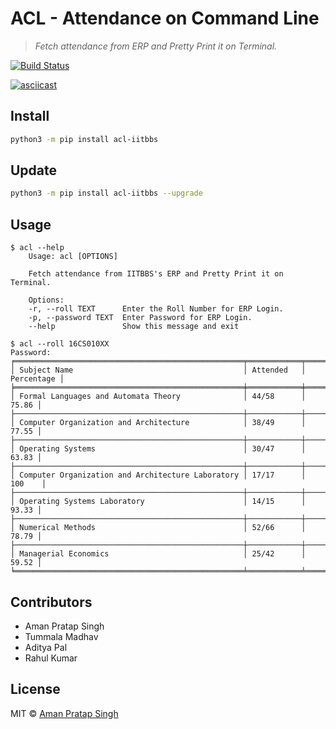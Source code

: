 # ACL - Attendance on Command Line
> *Fetch attendance from ERP and Pretty Print it on Terminal.*

[![Build Status](https://travis-ci.com/apsknight/acl.svg?branch=master)](https://travis-ci.com/apsknight/acl)

[![asciicast](https://asciinema.org/a/nBapjGfxqwNxgQHXfYn6N6TpH.svg)](https://asciinema.org/a/nBapjGfxqwNxgQHXfYn6N6TpH)

## Install
```bash
python3 -m pip install acl-iitbbs
```

## Update
```bash
python3 -m pip install acl-iitbbs --upgrade
```

## Usage
```
$ acl --help
    Usage: acl [OPTIONS]

    Fetch attendance from IITBBS's ERP and Pretty Print it on Terminal.

    Options:
    -r, --roll TEXT      Enter the Roll Number for ERP Login.
    -p, --password TEXT  Enter Password for ERP Login.
    --help               Show this message and exit
```
```
$ acl --roll 16CS010XX
Password: 
╒═══════════════════════════════════════════════════╤════════════╤══════════════╕
│ Subject Name                                      │ Attended   │   Percentage │
╞═══════════════════════════════════════════════════╪════════════╪══════════════╡
│ Formal Languages and Automata Theory              │ 44/58      │        75.86 │
├───────────────────────────────────────────────────┼────────────┼──────────────┤
│ Computer Organization and Architecture            │ 38/49      │        77.55 │
├───────────────────────────────────────────────────┼────────────┼──────────────┤
│ Operating Systems                                 │ 30/47      │        63.83 │
├───────────────────────────────────────────────────┼────────────┼──────────────┤
│ Computer Organization and Architecture Laboratory │ 17/17      │       100    │
├───────────────────────────────────────────────────┼────────────┼──────────────┤
│ Operating Systems Laboratory                      │ 14/15      │        93.33 │
├───────────────────────────────────────────────────┼────────────┼──────────────┤
│ Numerical Methods                                 │ 52/66      │        78.79 │
├───────────────────────────────────────────────────┼────────────┼──────────────┤
│ Managerial Economics                              │ 25/42      │        59.52 │
╘═══════════════════════════════════════════════════╧════════════╧══════════════╛
```

## Contributors
- Aman Pratap Singh
- Tummala Madhav
- Aditya Pal
- Rahul Kumar

## License
MIT © [Aman Pratap Singh](https://aps.mit-license.org)
